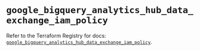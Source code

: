 # `google_bigquery_analytics_hub_data_exchange_iam_policy`

Refer to the Terraform Registry for docs: [`google_bigquery_analytics_hub_data_exchange_iam_policy`](https://registry.terraform.io/providers/hashicorp/google-beta/5.12.0/docs/resources/google_bigquery_analytics_hub_data_exchange_iam_policy).
